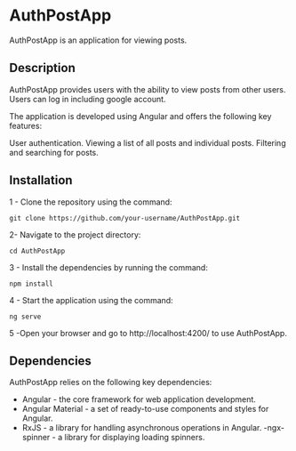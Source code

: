# AuthPostApp

AuthPostApp is an application for viewing posts.

## Description

AuthPostApp provides users with the ability to view posts from other users. Users can  log in including google account.

The application is developed using Angular and offers the following key features:

User authentication.
Viewing a list of all posts and individual posts.
Filtering and searching for posts.

##  Installation

1 - Clone the repository using the command:
```
git clone https://github.com/your-username/AuthPostApp.git
```
2- Navigate to the project directory:
```
cd AuthPostApp
```

3 - Install the dependencies by running the command:
```
npm install
```

4 - Start the application using the command:
```
ng serve
```

5 -Open your browser and go to http://localhost:4200/ to use AuthPostApp.

## Dependencies

AuthPostApp relies on the following key dependencies:

- Angular - the core framework for web application development.
- Angular Material - a set of ready-to-use components and styles for Angular.
- RxJS - a library for handling asynchronous operations in Angular.
 -ngx-spinner - a library for displaying loading spinners.
